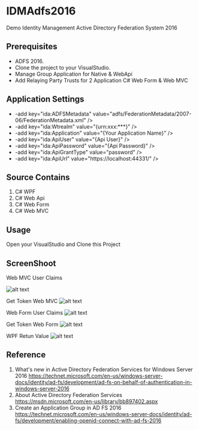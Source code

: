 # IDMAdfs2016
Demo Identity Management Active Directory Federation System 2016

Prerequisites
-------------
* ADFS 2016.
* Clone the project to your VisualStudio.
* Manage Group Application for Native & WebApi
* Add Relaying Party Trusts for 2 Application C# Web Form & Web MVC 

Application Settings
------------ 
* -add key="ida:ADFSMetadata" value="adfs/FederationMetadata/2007-06/FederationMetadata.xml" />
* -add key="ida:Wtrealm" value="{urn:xxx:***}" /> 
* -add key="ida:Application" value="{Your Application Name}" />
* -add key="ida:ApiUser" value="{Api User}" />
* -add key="ida:ApiPassword" value="{Api Password}" />
* -add key="ida:ApiGrantType" value="password" />
* -add key="ida:ApiUrl" value="https://localhost:44331/" /> 

Source Contains
---------
1. C# WPF
2. C# Web Api
3. C# Web Form
4. C# Web MVC

Usage
-----
Open your VisualStudio and Clone this Project  

ScreenShoot
-------
Web MVC User Claims 

![alt text](https://github.com/ukeenan/IDMAdfs2016/blob/master/Administration%20ADFS%20ScreenShoot/Capture-1.PNG "Return Login Web MVC")

Get Token Web MVC
![alt text](https://github.com/ukeenan/IDMAdfs2016/blob/master/Administration%20ADFS%20ScreenShoot/Capture-4.PNG "-")

Web Form User Claims 
![alt text](https://github.com/ukeenan/IDMAdfs2016/blob/master/Administration%20ADFS%20ScreenShoot/Capture-3.PNG "-")

Get Token Web Form
![alt text](https://github.com/ukeenan/IDMAdfs2016/blob/master/Administration%20ADFS%20ScreenShoot/Capture-2.png "-")

WPF Retun Value
![alt text](https://github.com/ukeenan/IDMAdfs2016/blob/master/Administration%20ADFS%20ScreenShoot/Capture-5.PNG "Return Value WPF")

Reference
---------
1. What's new in Active Directory Federation Services for Windows Server 2016 https://technet.microsoft.com/en-us/windows-server-docs/identity/ad-fs/development/ad-fs-on-behalf-of-authentication-in-windows-server-2016
2. About Active Directory Federation Services https://msdn.microsoft.com/en-us/library/bb897402.aspx
3. Create an Application Group in AD FS 2016  https://technet.microsoft.com/en-us/windows-server-docs/identity/ad-fs/development/enabling-openid-connect-with-ad-fs-2016
